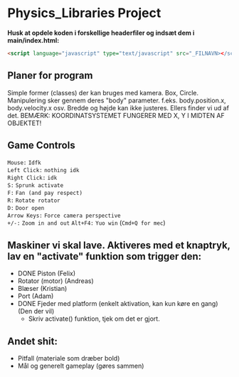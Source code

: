 # Physics_Libraries Project
**Husk at opdele koden i forskellige headerfiler og indsæt dem i main/index.html:**
~~~~ HTML
<script language="javascript" type="text/javascript" src="_FILNAVN></script>
~~~~

## Planer for program
Simple former (classes) der kan bruges med kamera.
Box, Circle.
Manipulering sker gennem deres "body" parameter. f.eks. body.position.x, body.velocity.x osv.
Bredde og højde kan ikke justeres. Ellers finder vi ud af det.
BEMÆRK: KOORDINATSYSTEMET FUNGERER MED X, Y I MIDTEN AF OBJEKTET!
## Game Controls  
`Mouse:`         `Idfk`   
`Left Click:`    `nothing idk`  
`Right Click:`    `idk`  
`S:`          `Sprunk activate`  
`F:`          `Fan (and pay respect)`  
`R:`          `Rotate rotator`  
`D:`          `Door open`  
`Arrow Keys:`     `Force camera perspective`  
`+/-:`          `Zoom in and out` 
`Alt+F4:` `Yuo win` (`Cmd+Q for mec`)


## Maskiner vi skal lave. Aktiveres med et knaptryk, lav en "activate" funktion som trigger den:  
- DONE Piston (Felix)
- Rotator (motor) (Andreas)
- Blæser (Kristian)
- Port (Adam)
- DONE Fjeder med platform (enkelt aktivation, kan kun køre en gang) (Den der vil)
   - Skriv activate() funktion, tjek om det er gjort.

## Andet shit:
- Pitfall (materiale som dræber bold)
- Mål og generelt gameplay (gøres sammen)
